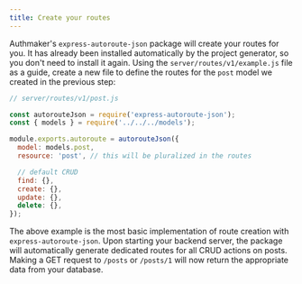 ```yaml
---
title: Create your routes
---
```


Authmaker's `express-autoroute-json` package will create your routes for you. It has already been installed automatically by the project generator, so you don't need to install it again. Using the `server/routes/v1/example.js` file as a guide, create a new file to define the routes for the `post` model we created in the previous step:

```javascript
// server/routes/v1/post.js

const autorouteJson = require('express-autoroute-json');
const { models } = require('../../../models');

module.exports.autoroute = autorouteJson({
  model: models.post,
  resource: 'post', // this will be pluralized in the routes

  // default CRUD
  find: {},
  create: {},
  update: {},
  delete: {},
});
```

The above example is the most basic implementation of route creation with `express-autoroute-json`. Upon starting your backend server, the package will automatically generate dedicated routes for all CRUD actions on posts. Making a GET request to `/posts` or `/posts/1` will now return the appropriate data from your database.
